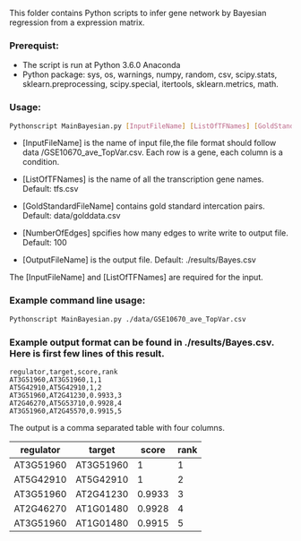 This folder contains Python scripts to infer gene network by Bayesian regression from a expression matrix.

### Prerequist:

* The script is run at Python 3.6.0 Anaconda
* Python package: sys, os, warnings, numpy, random, csv, scipy.stats, sklearn.preprocessing, scipy.special, itertools, sklearn.metrics, math.

### Usage:
```bash
Pythonscript MainBayesian.py [InputFileName] [ListOfTFNames] [GoldStandardFileName] [NumberOfEdges] [OutputFileName]
```

* [InputFileName] is the name of input file,the file format should follow data /GSE10670_ave_TopVar.csv. Each row is a gene, each column is a condition.

* [ListOfTFNames] is the name of all the transcription gene names. Default: tfs.csv

* [GoldStandardFileName] contains gold standard intercation pairs. Default: data/golddata.csv

* [NumberOfEdges] spcifies how many edges to write write to output file. Default: 100

* [OutputFileName] is the output file. Default: ./results/Bayes.csv

The [InputFileName] and [ListOfTFNames] are required for the input.

### Example command line usage:
```bash
Pythonscript MainBayesian.py ./data/GSE10670_ave_TopVar.csv 
```
### Example output format can be found in ./results/Bayes.csv. Here is first few lines of this result.

```
regulator,target,score,rank
AT3G51960,AT3G51960,1,1
AT5G42910,AT5G42910,1,2
AT3G51960,AT2G41230,0.9933,3
AT2G46270,AT5G53710,0.9928,4
AT3G51960,AT2G45570,0.9915,5
``` 
The output is a comma separated table with four columns.

|regulator|target|score|rank|
|---|---|---|---|
|AT3G51960|AT3G51960|1|1|
|AT5G42910|AT5G42910|1|2|
|AT3G51960|AT2G41230|0.9933|3|
|AT2G46270|AT1G01480|0.9928|4|
|AT3G51960|AT1G01480|0.9915|5|

